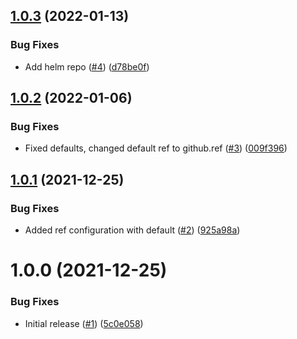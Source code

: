 ## [1.0.3](https://github.com/swarm-io/action-kind-test/compare/v1.0.2...v1.0.3) (2022-01-13)


### Bug Fixes

* Add helm repo ([#4](https://github.com/swarm-io/action-kind-test/issues/4)) ([d78be0f](https://github.com/swarm-io/action-kind-test/commit/d78be0f0710ebf7cdbb875939b8f74994835417c))

## [1.0.2](https://github.com/swarm-io/action-kind-test/compare/v1.0.1...v1.0.2) (2022-01-06)


### Bug Fixes

* Fixed defaults, changed default ref to github.ref ([#3](https://github.com/swarm-io/action-kind-test/issues/3)) ([009f396](https://github.com/swarm-io/action-kind-test/commit/009f396f5ac761fbc6c62004e8ae524e204fd105))

## [1.0.1](https://github.com/swarm-io/action-kind-test/compare/v1.0.0...v1.0.1) (2021-12-25)


### Bug Fixes

* Added ref configuration with default ([#2](https://github.com/swarm-io/action-kind-test/issues/2)) ([925a98a](https://github.com/swarm-io/action-kind-test/commit/925a98ab3a455ea586b5e119106b3ff18ef0a48c))

# 1.0.0 (2021-12-25)


### Bug Fixes

* Initial release ([#1](https://github.com/swarm-io/action-kind-test/issues/1)) ([5c0e058](https://github.com/swarm-io/action-kind-test/commit/5c0e0585f244cc44118ad57416dbd84a01be07c7))
